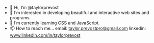 - 👋 Hi, I’m @taylorprevost
- 👀 I’m interested in developing beautiful and interactive web sites and programs.
- 🌱 I’m currently learning CSS and JavaScript.
- 📫 How to reach me...
    email: taylor.prevostpro@gmail.com
    linkedin: www.linkedin.com/in/taylorprevost

<!---
taylorprevost/taylorprevost is a ✨ special ✨ repository because its `README.md` (this file) appears on your GitHub profile.
You can click the Preview link to take a look at your changes.
--->
